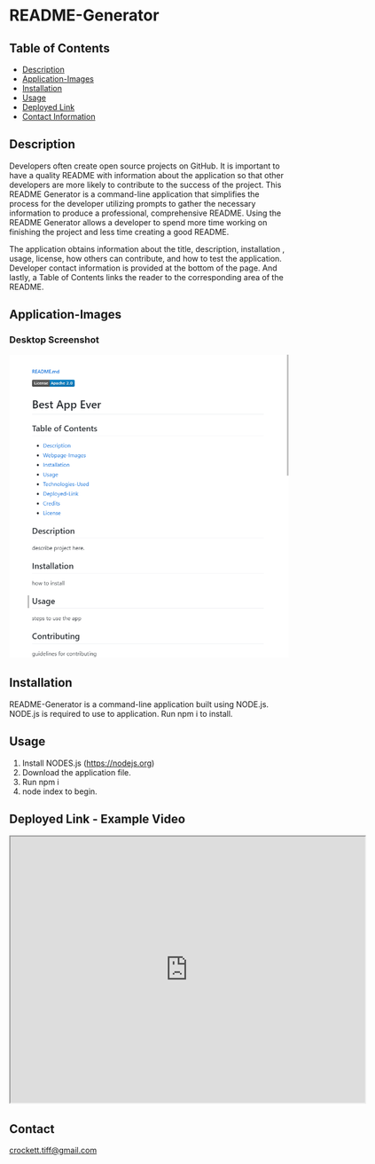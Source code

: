 # README-Generator

## Table of Contents
* [Description](#description)
* [Application-Images](#app-images)
* [Installation](#installation)
* [Usage](#usage)
* [Deployed Link](#deployed-link)
* [Contact Information](#contact)


## Description

Developers often create open source projects on GitHub.  It is important to have a quality README with information about the application so that other developers are more likely to contribute to the success of the project.  This README Generator is a command-line application that simplifies the process for the developer utilizing prompts to gather the necessary information to produce a professional, comprehensive README. Using the README Generator allows a developer to spend more time working on finishing the project and less time creating a good README. 

The application obtains information about the title, description, installation , usage, license, how others can contribute, and how to test the application. Developer contact information is provided at the bottom of the page. And lastly, a Table of Contents links the reader to the corresponding area of the README.


## Application-Images

### Desktop Screenshot
![Screenshot of desktop webpage](https://github.com/tiffcrockett/README-Generator/blob/main/rdmegen.png?)

## Installation

README-Generator is a command-line application built using NODE.js.  NODE.js is required to use to application. Run npm i to install.

## Usage

1. Install NODES.js (https://nodejs.org)
2. Download the application file.
3. Run npm i 
4. node index to begin. 

## Deployed Link - Example Video

<iframe src="https://drive.google.com/file/d/1nwbvBwp3Dnp1O-JKOMx4qk3SJSv1wCxU/preview" width="640" height="480"></iframe>

## Contact

crockett.tiff@gmail.com
